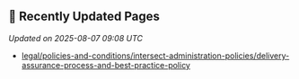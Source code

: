 ## 🔄 Recently Updated Pages

_Updated on 2025-08-07 09:08 UTC_

- [legal/policies-and-conditions/intersect-administration-policies/delivery-assurance-process-and-best-practice-policy](https://docs.intersectmbo.org/legal/policies-and-conditions/intersect-administration-policies/delivery-assurance-process-and-best-practice-policy)
